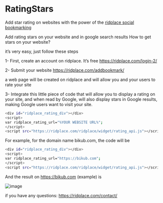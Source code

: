 # RatingStars
Add star rating on websites
with the power of the <a href="ridplace.com">ridplace social bookmarking</a>

Add rating stars on your website and in google search results
How to get stars on your website?

it’s very easy, just follow these steps

1- First, create an account on ridplace. It’s free   https://ridplace.com/login-2/

2- Submit your website https://ridplace.com/addbookmark/

a web page will be created on ridplace and will allow you and your users to rate your site

3- Integrate this little piece of code that will allow you to display a rating on your site, and when read by Google, will also display stars in Google results, making Google users want to visit your site.

```bash
<div id="ridplace_rating_div"></div>
<script>
var ridplace_rating_url="%YOUR WEBSITE URL%";
</script>
<script src="https://ridplace.com/ridplace/widget/rating_api.js"></script>
```

For example, for the domain name bikub.com, the code will be

```bash
<div id="ridplace_rating_div"></div>
<script>
var ridplace_rating_url="https://bikub.com";
</script>
<script src="https://ridplace.com/ridplace/widget/rating_api.js"></script>
```


    
And the result on https://bikub.com (example) is

![image](https://github.com/ridplace/RatingStars/assets/140872899/a7298c20-dd65-45a6-9cbb-05800772a09e)

if you have any questions: https://ridplace.com/contact/
